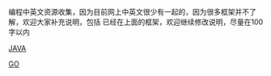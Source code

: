 

编程中英文资源收集，因为目前网上中英文很少有一起的，因为很多框架并不了解，欢迎大家补充说明，包括
已经在上面的框架，欢迎继续修改说明，尽量在100字以内

[JAVA](./JAVA.md)

[GO](./GO.md)
